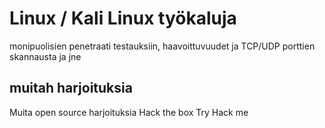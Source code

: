 # Linux / Kali Linux työkaluja

monipuolisien penetraati testauksiin, haavoittuvuudet ja TCP/UDP porttien skannausta ja jne

<!-- tämä on kopsattu toisesta versiosta, mutta poistettu turhia kuvia ja muita ohjeita (niiden kanssa ei ole tekemistä tämän "harjoitus teeman" kanssa -->

## muitah harjoituksia
Muita open source harjoituksia 
Hack the box
Try Hack me
